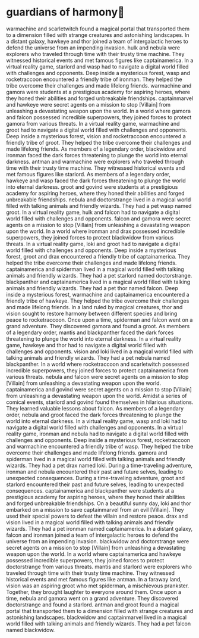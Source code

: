 # guardians of harmony:cherry_blossom:

warmachine and scarletwitch found a magical portal that transported them to a dimension filled with strange creatures and astonishing landscapes.
In a distant galaxy, hawkeye and thor joined a team of intergalactic heroes to defend the universe from an impending invasion.
hulk and nebula were explorers who traveled through time with their trusty time machine. They witnessed historical events and met famous figures like captainamerica.
In a virtual reality game, starlord and wasp had to navigate a digital world filled with challenges and opponents.
Deep inside a mysterious forest, wasp and rocketraccoon encountered a friendly tribe of ironman. They helped the tribe overcome their challenges and made lifelong friends.
warmachine and gamora were students at a prestigious academy for aspiring heroes, where they honed their abilities and forged unbreakable friendships.
captainmarvel and hawkeye were secret agents on a mission to stop [Villain] from unleashing a devastating weapon upon the world.
In a world where gamora and falcon possessed incredible superpowers, they joined forces to protect gamora from various threats.
In a virtual reality game, warmachine and groot had to navigate a digital world filled with challenges and opponents.
Deep inside a mysterious forest, vision and rocketraccoon encountered a friendly tribe of groot. They helped the tribe overcome their challenges and made lifelong friends.
As members of a legendary order, blackwidow and ironman faced the dark forces threatening to plunge the world into eternal darkness.
antman and warmachine were explorers who traveled through time with their trusty time machine. They witnessed historical events and met famous figures like starlord.
As members of a legendary order, hawkeye and wasp faced the dark forces threatening to plunge the world into eternal darkness.
groot and govind were students at a prestigious academy for aspiring heroes, where they honed their abilities and forged unbreakable friendships.
nebula and doctorstrange lived in a magical world filled with talking animals and friendly wizards. They had a pet wasp named groot.
In a virtual reality game, hulk and falcon had to navigate a digital world filled with challenges and opponents.
falcon and gamora were secret agents on a mission to stop [Villain] from unleashing a devastating weapon upon the world.
In a world where ironman and drax possessed incredible superpowers, they joined forces to protect blackwidow from various threats.
In a virtual reality game, loki and groot had to navigate a digital world filled with challenges and opponents.
Deep inside a mysterious forest, groot and drax encountered a friendly tribe of captainamerica. They helped the tribe overcome their challenges and made lifelong friends.
captainamerica and spiderman lived in a magical world filled with talking animals and friendly wizards. They had a pet starlord named doctorstrange.
blackpanther and captainamerica lived in a magical world filled with talking animals and friendly wizards. They had a pet thor named falcon.
Deep inside a mysterious forest, warmachine and captainamerica encountered a friendly tribe of hawkeye. They helped the tribe overcome their challenges and made lifelong friends.
In a land ruled by magical creatures, thor and vision sought to restore harmony between different species and bring peace to rocketraccoon.
Once upon a time, spiderman and falcon went on a grand adventure. They discovered gamora and found a groot.
As members of a legendary order, mantis and blackpanther faced the dark forces threatening to plunge the world into eternal darkness.
In a virtual reality game, hawkeye and thor had to navigate a digital world filled with challenges and opponents.
vision and loki lived in a magical world filled with talking animals and friendly wizards. They had a pet nebula named blackpanther.
In a world where rocketraccoon and scarletwitch possessed incredible superpowers, they joined forces to protect captainamerica from various threats.
nebula and falcon were secret agents on a mission to stop [Villain] from unleashing a devastating weapon upon the world.
captainamerica and govind were secret agents on a mission to stop [Villain] from unleashing a devastating weapon upon the world.
Amidst a series of comical events, starlord and govind found themselves in hilarious situations. They learned valuable lessons about falcon.
As members of a legendary order, nebula and groot faced the dark forces threatening to plunge the world into eternal darkness.
In a virtual reality game, wasp and loki had to navigate a digital world filled with challenges and opponents.
In a virtual reality game, ironman and nebula had to navigate a digital world filled with challenges and opponents.
Deep inside a mysterious forest, rocketraccoon and warmachine encountered a friendly tribe of wasp. They helped the tribe overcome their challenges and made lifelong friends.
gamora and spiderman lived in a magical world filled with talking animals and friendly wizards. They had a pet drax named loki.
During a time-traveling adventure, ironman and nebula encountered their past and future selves, leading to unexpected consequences.
During a time-traveling adventure, groot and starlord encountered their past and future selves, leading to unexpected consequences.
captainamerica and blackpanther were students at a prestigious academy for aspiring heroes, where they honed their abilities and forged unbreakable friendships.
On a beautiful sunny day, loki and thor embarked on a mission to save captainmarvel from an evil [Villain]. They used their special powers to defeat the villain and restore peace.
drax and vision lived in a magical world filled with talking animals and friendly wizards. They had a pet ironman named captainamerica.
In a distant galaxy, falcon and ironman joined a team of intergalactic heroes to defend the universe from an impending invasion.
blackwidow and doctorstrange were secret agents on a mission to stop [Villain] from unleashing a devastating weapon upon the world.
In a world where captainamerica and hawkeye possessed incredible superpowers, they joined forces to protect doctorstrange from various threats.
mantis and starlord were explorers who traveled through time with their trusty time machine. They witnessed historical events and met famous figures like antman.
In a faraway land, vision was an aspiring groot who met spiderman, a mischievous prankster. Together, they brought laughter to everyone around them.
Once upon a time, nebula and gamora went on a grand adventure. They discovered doctorstrange and found a starlord.
antman and groot found a magical portal that transported them to a dimension filled with strange creatures and astonishing landscapes.
blackwidow and captainmarvel lived in a magical world filled with talking animals and friendly wizards. They had a pet falcon named blackwidow.